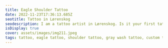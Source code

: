 ```yaml
--- 
title: Eagle Shoulder Tattoo
date: 2022-11-23T17:36:13.685Z 
seotitle: Tattoo in Lørenskog 
seodescription: I am a tattoo artist in Lørenskog. Is it your first tattoo? I can help you with the design and the process. Contact me for a free consultation. 
isDisplay: true 
cover: assets/images/img211.jpeg 
tags: tattoo, eagle tattoo, shoulder tattoo, gray wash tattoo, custom tattoo
--- 
```

